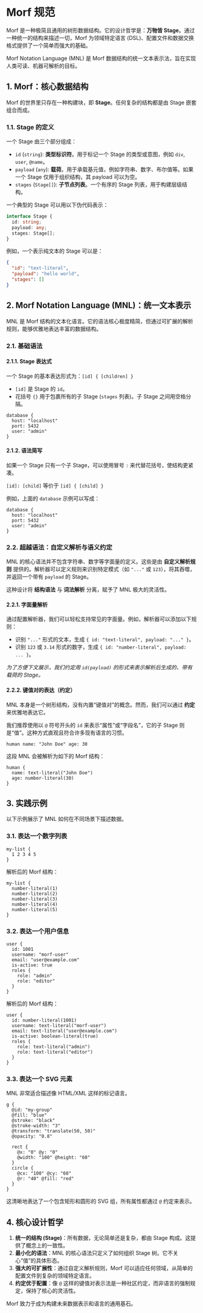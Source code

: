 # Morf 规范

Morf 是一种极简且通用的树形数据结构。它的设计哲学是：**万物皆 Stage**。通过一种统一的结构来描述一切，Morf 为领域特定语言 (DSL)、配置文件和数据交换格式提供了一个简单而强大的基础。

Morf Notation Language (MNL) 是 Morf 数据结构的统一文本表示法，旨在实现人类可读、机器可解析的目标。

## 1. Morf：核心数据结构

Morf 的世界里只存在一种构建块，即 **Stage**。任何复杂的结构都是由 Stage 嵌套组合而成。

### 1.1. Stage 的定义

一个 Stage 由三个部分组成：

-   `id` (`string`): **类型标识符**。用于标记一个 Stage 的类型或意图，例如 `div`, `user`, `@name`。
-   `payload` (`any`): **载荷**。用于承载基元值，例如字符串、数字、布尔值等。如果一个 Stage 仅用于组织结构，其 payload 可以为空。
-   `stages` (`Stage[]`): **子节点列表**。一个有序的 Stage 列表，用于构建层级结构。

一个典型的 Stage 可以用以下伪代码表示：

```typescript
interface Stage {
  id: string;
  payload: any;
  stages: Stage[];
}
```

例如，一个表示纯文本的 Stage 可以是：

```json
{
  "id": "text-literal",
  "payload": "hello world",
  "stages": []
}
```

## 2. Morf Notation Language (MNL)：统一文本表示

MNL 是 Morf 结构的文本化语言。它的语法核心极度精简，但通过可扩展的解析规则，能够优雅地表达丰富的数据结构。

### 2.1. 基础语法

#### 2.1.1. Stage 表达式

一个 Stage 的基本表达形式为：`[id] { [children] }`

-   `[id]` 是 Stage 的 `id`。
-   花括号 `{}` 用于包裹所有的子 Stage (`stages` 列表)。子 Stage 之间用空格分隔。

```mnl
database {
  host: "localhost"
  port: 5432
  user: "admin"
}
```

#### 2.1.2. 语法简写

如果一个 Stage 只有一个子 Stage，可以使用冒号 `:` 来代替花括号，使结构更紧凑。

`[id]: [child]` 等价于 `[id] { [child] }`

例如，上面的 `database` 示例可以写成：

```mnl
database {
  host: "localhost"
  port: 5432
  user: "admin"
}
```

### 2.2. 超越语法：自定义解析与语义约定

MNL 的核心语法并不包含字符串、数字等字面量的定义。这些是由 **自定义解析规则** 提供的。解析器可以定义规则来识别特定模式（如 `"..."` 或 `123`），将其吞噬，并返回一个带有 `payload` 的 Stage。

这种设计将 **结构语法** 与 **词法解析** 分离，赋予了 MNL 极大的灵活性。

#### 2.2.1. 字面量解析

通过配置解析器，我们可以轻松支持常见的字面量。例如，解析器可以添加以下规则：

-   识别 `"..."` 形式的文本，生成 `{ id: "text-literal", payload: "..." }`。
-   识别 `123` 或 `3.14` 形式的数字，生成 `{ id: "number-literal", payload: ... }`。

*为了方便下文展示，我们约定用 `id(payload)` 的形式来表示解析后生成的、带有载荷的 Stage。*

#### 2.2.2. 键值对的表达（约定）

MNL 本身是一个树形结构，没有内置“键值对”的概念。然而，我们可以通过 **约定** 来优雅地表达它。

我们推荐使用以 `@` 符号开头的 `id` 来表示“属性”或“字段名”，它的子 Stage 则是“值”。这种方式直观且符合许多现有语言的习惯。

```mnl
human name: "John Doe" age: 30
```

这段 MNL 会被解析为如下的 Morf 结构：

```
human {
  name: text-literal("John Doe")
  age: number-literal(30)
}
```

## 3. 实践示例

以下示例展示了 MNL 如何在不同场景下描述数据。

### 3.1. 表达一个数字列表

```mnl
my-list {
  1 2 3 4 5
}
```

解析后的 Morf 结构：

```
my-list {
  number-literal(1)
  number-literal(2)
  number-literal(3)
  number-literal(4)
  number-literal(5)
}
```

### 3.2. 表达一个用户信息

```mnl
user {
  id: 1001
  username: "morf-user"
  email: "user@example.com"
  is-active: true
  roles {
    role: "admin"
    role: "editor"
  }
}
```

解析后的 Morf 结构：

```
user {
  id: number-literal(1001)
  username: text-literal("morf-user")
  email: text-literal("user@example.com")
  is-active: boolean-literal(true)
  roles {
    role: text-literal("admin")
    role: text-literal("editor")
  }
}
```

### 3.3. 表达一个 SVG 元素

MNL 非常适合描述像 HTML/XML 这样的标记语言。

```mnl
g {
  @id: "my-group"
  @fill: "blue"
  @stroke: "black"
  @stroke-width: "3"
  @transform: "translate(50, 50)"
  @opacity: "0.8" 

  rect { 
    @x: "0" @y: "0"
    @width: "100" @height: "60"
  }
  circle {
    @cx: "100" @cy: "60"
    @r: "40" @fill: "red"
  }
}
```

这清晰地表达了一个包含矩形和圆形的 SVG 组，所有属性都通过 `@` 约定来表示。

## 4. 核心设计哲学

1.  **统一的结构 (Stage)**：所有数据，无论简单还是复杂，都由 Stage 构成。这提供了概念上的一致性。
2.  **最小化的语法**：MNL 的核心语法只定义了如何组织 Stage 树。它不关心“值”的具体形态。
3.  **强大的可扩展性**：通过自定义解析规则，Morf 可以适应任何领域，从简单的配置文件到复杂的领域特定语言。
4.  **约定优于配置**：像 `@` 这样的键值对表示法是一种社区约定，而非语言的强制规定，保持了核心的灵活性。

Morf 致力于成为构建未来数据表示和语言的通用基石。
